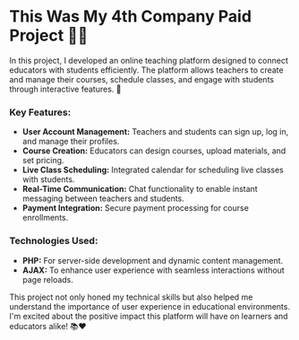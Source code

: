 # This Was My 4th Company Paid Project 💼✨

In this project, I developed an online teaching platform designed to connect educators with students efficiently. The platform allows teachers to create and manage their courses, schedule classes, and engage with students through interactive features. 🚀

### Key Features:
- **User Account Management:** Teachers and students can sign up, log in, and manage their profiles.
- **Course Creation:** Educators can design courses, upload materials, and set pricing.
- **Live Class Scheduling:** Integrated calendar for scheduling live classes with students.
- **Real-Time Communication:** Chat functionality to enable instant messaging between teachers and students.
- **Payment Integration:** Secure payment processing for course enrollments.

### Technologies Used:
- **PHP:** For server-side development and dynamic content management.
- **AJAX:** To enhance user experience with seamless interactions without page reloads.

This project not only honed my technical skills but also helped me understand the importance of user experience in educational environments. I'm excited about the positive impact this platform will have on learners and educators alike! 📚❤️
